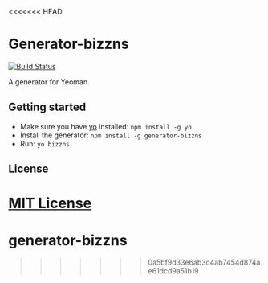 <<<<<<< HEAD
# Generator-bizzns
[![Build Status](https://secure.travis-ci.org/manjunathkg/generator-bizzns.png?branch=master)](https://travis-ci.org/manjunathkg/generator-bizzns)

A generator for Yeoman.

## Getting started
- Make sure you have [yo](https://github.com/yeoman/yo) installed:
    `npm install -g yo`
- Install the generator: `npm install -g generator-bizzns`
- Run: `yo bizzns`

## License
[MIT License](http://en.wikipedia.org/wiki/MIT_License)
=======
generator-bizzns
================
>>>>>>> 0a5bf9d33e6ab3c4ab7454d874ae61dcd9a51b19
